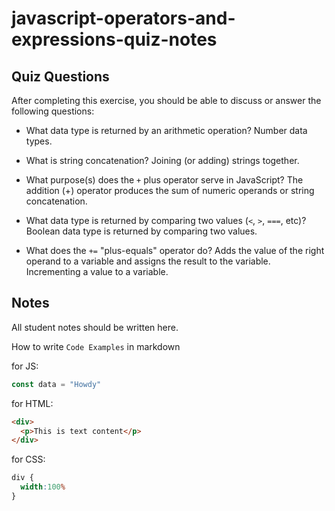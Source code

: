 # javascript-operators-and-expressions-quiz-notes

## Quiz Questions

After completing this exercise, you should be able to discuss or answer the following questions:

- What data type is returned by an arithmetic operation?
Number data types.

- What is string concatenation?
Joining (or adding) strings together.

- What purpose(s) does the `+` plus operator serve in JavaScript?
The addition (+) operator produces the sum of numeric operands or string concatenation.

- What data type is returned by comparing two values (`<`, `>`, `===`, etc)?
Boolean data type is returned by comparing two values.

- What does the `+=` "plus-equals" operator do?
Adds the value of the right operand to a variable and assigns the result to the variable. Incrementing a value to a variable.


## Notes

All student notes should be written here.


How to write `Code Examples` in markdown

for JS:
```javascript
const data = "Howdy"
```

for HTML:
```html
<div>
  <p>This is text content</p>
</div>
```

for CSS:
```css
div {
  width:100%
}
```
